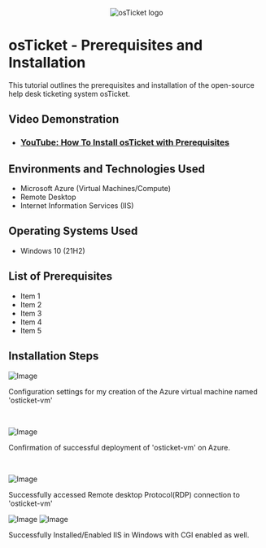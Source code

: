 <p align="center">
<img src="https://i.imgur.com/Clzj7Xs.png" alt="osTicket logo"/>
</p>

<h1>osTicket - Prerequisites and Installation</h1>
This tutorial outlines the prerequisites and installation of the open-source help desk ticketing system osTicket.<br />


<h2>Video Demonstration</h2>

- ### [YouTube: How To Install osTicket with Prerequisites](https://www.youtube.com)

<h2>Environments and Technologies Used</h2>

- Microsoft Azure (Virtual Machines/Compute)
- Remote Desktop
- Internet Information Services (IIS)

<h2>Operating Systems Used </h2>

- Windows 10</b> (21H2)

<h2>List of Prerequisites</h2>

- Item 1
- Item 2
- Item 3
- Item 4
- Item 5

<h2>Installation Steps</h2>

![Image](https://github.com/user-attachments/assets/5ab48f77-1e3e-4467-be55-6dd5c0f6771f)</p>

Configuration settings for my creation of the Azure virtual machine named 'osticket-vm'
</p>
<br />

![Image](https://github.com/user-attachments/assets/91658bd3-79f7-47b8-bb10-a6d769c98575)

<p>
Confirmation of successful deployment of 'osticket-vm' on Azure.
</p>
<br />

![Image](https://github.com/user-attachments/assets/3d78ac51-994d-4e83-88ed-7218805fa7ca)
<p>
Successfully accessed Remote desktop Protocol(RDP) connection to 'osticket-vm'
</p>

![Image](https://github.com/user-attachments/assets/6bc14750-7ec2-40f7-a0c6-4c6c553eed09)
![Image](https://github.com/user-attachments/assets/b97c80bf-d902-445f-8bc4-03dca917bad3)

Successfully Installed/Enabled IIS in Windows with CGI enabled as well.
<br />
